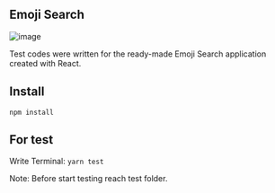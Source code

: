 Emoji Search
---

![image](https://user-images.githubusercontent.com/28220536/231687810-51386124-c2cb-4309-9996-965774a08e44.png)


Test codes were written for the ready-made Emoji Search application created with React.

Install
---

`npm install`


For test
---
Write Terminal: 
`yarn test`

Note: Before start testing reach test folder.

